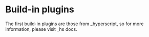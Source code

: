 # Build-in plugins

The first build-in plugins are those from _hyperscript, so for more information, please visit _hs docs.
